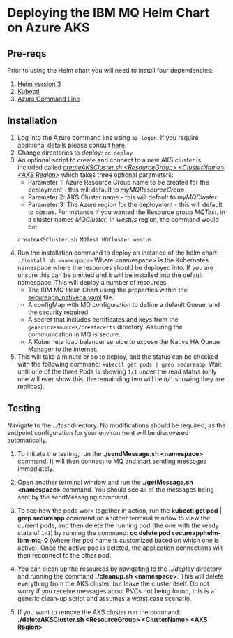 # Deploying the IBM MQ Helm Chart on Azure AKS

## Pre-reqs
Prior to using the Helm chart you will need to install four dependencies:
1. [Helm version 3](https://helm.sh/docs/intro/install/)
2. [Kubectl](https://kubernetes.io/docs/tasks/tools/)
3. [Azure Command Line](https://docs.microsoft.com/en-gb/cli/azure/)


## Installation
1. Log into the Azure command line using `az login`. If you require additional details please consult [here](https://docs.microsoft.com/en-gb/cli/azure/get-started-with-azure-cli).
1. Change directories to *deploy*: `cd deploy`
1. An optional script to create and connect to a new AKS cluster is included called [*createAKSCluster.sh \<ResourceGroup\> \<ClusterName\> \<AKS Region\>*](deploy/createAKSCluster.sh) which takes three optional parameters:
      * Parameter 1: Azure Resource Group name to be created for the deployment - this will default to *myMQResourceGroup*
      * Parameter 2: AKS Cluster name - this will default to *myMQCluster*
      * Parameter 3: The Azure region for the deployment - this will default to *eastus*.
      For instance if you wanted the Resource group *MQTest*, in a cluster names *MQCluster*, in *westus* region, the command would be:
      ```
      createAKSCluster.sh MQTest MQCluster westus
      ```
1. Run the installation command to deploy an instance of the helm chart: `./install.sh <namespace>`
    Where \<namespace\> is the Kubernetes namespace where the resources should be deployed into. If you are unsure this can be omitted and it will be installed into the default namespace. This will deploy a number of resources:
    * The IBM MQ Helm Chart using the properties within the [secureapp_nativeha.yaml](deploy/secureapp_nativeha.yaml) file.
    * A configMap with MQ configuration to define a default Queue, and the security required.
    * A secret that includes certificates and keys from the `genericresources/createcerts` directory. Assuring the communication in MQ is secure.
    * A Kubernete load balancer service to expose the Native HA Queue Manager to the internet.
1. This will take a minute or so to deploy, and the status can be checked with the following command: `kubectl get pods | grep secureapp`. Wait until one of the three Pods is showing `1/1` under the read status (only one will ever show this, the remainding two will be `0/1` showing they are replicas).

## Testing
Navigate to the *../test* directory. No modifications should be required, as the endpoint configuration for your environment will be discovered automatically.

1. To initiate the testing, run the **./sendMessage.sh \<namespace\>** command. It will then connect to MQ and start sending messages immediately.

1. Open another terminal window and run the **./getMessage.sh \<namespace\>** command. You should see all of the messages being sent by the sendMessaging command.

1. To see how the pods work together in action, run the **kubectl get pod | grep secureapp** command on another terminal window to view the current pods, and then delete the running pod (the one with the ready state of `1/1`) by running the command: **oc delete pod secureapphelm-ibm-mq-0** (where the pod name is customized based on which one is active). Once the active pod is deleted, the application connections will then reconnect to the other pod.

1. You can clean up the resources by navigating to the *../deploy* directory and running the command **./cleanup.sh \<namespace\>**. This will delete everything from the AKS cluster, but leave the cluster itself. Do not worry if you receive messages about PVCs not being found, this is a generic clean-up script and assumes a worst case scenario.

1. If you want to remove the AKS cluster run the command: **./deleteAKSCluster.sh \<ResourceGroup\> \<ClusterName\> \<AKS Region\>**
